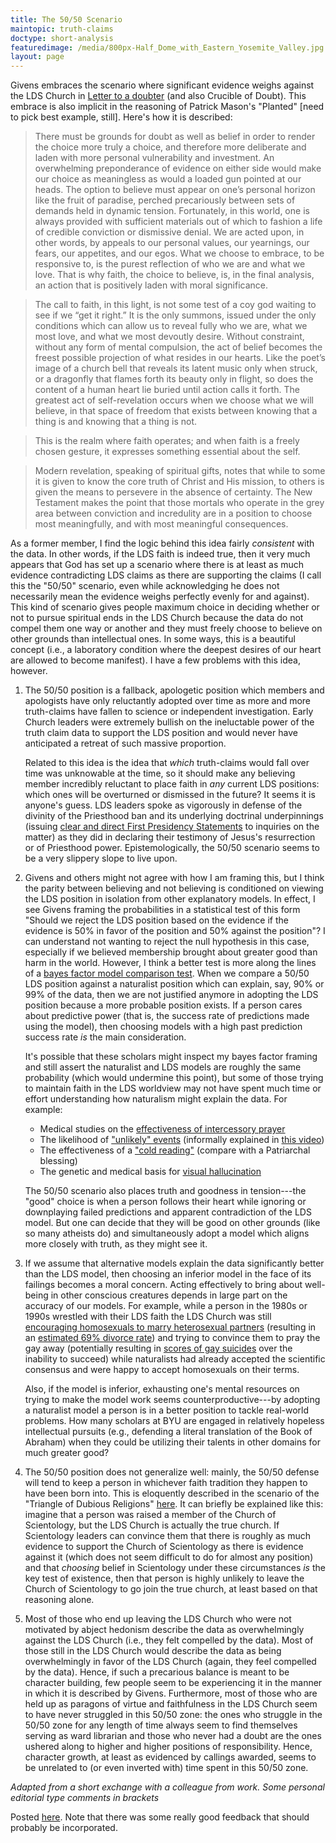 ```yaml
---
title: The 50/50 Scenario
maintopic: truth-claims
doctype: short-analysis
featuredimage: /media/800px-Half_Dome_with_Eastern_Yosemite_Valley.jpg
layout: page
---
```


Givens embraces the scenario where significant evidence weighs against the LDS Church in [Letter to a doubter](https://www.mormoninterpreter.com/letter-to-a-doubter/) (and also Crucible of Doubt).  This embrace is also implicit in the reasoning of Patrick Mason's "Planted" [need to pick best example, still].  Here's how it is described:

> There must be grounds for doubt as well as belief in order to render the choice more truly a choice, and therefore more deliberate and laden with more personal vulnerability and investment. An overwhelming preponderance of evidence on either side would make our choice as meaningless as would a loaded gun pointed at our heads. The option to believe must appear on one’s personal horizon like the fruit of paradise, perched precariously between sets of demands held in dynamic tension. Fortunately, in this world, one is always provided with sufficient materials out of which to fashion a life of credible conviction or dismissive denial. We are acted upon, in other words, by appeals to our personal values, our yearnings, our fears, our appetites, and our egos. What we choose to embrace, to be responsive to, is the purest reflection of who we are and what we love. That is why faith, the choice to believe, is, in the final analysis, an action that is positively laden with moral significance.

> The call to faith, in this light, is not some test of a coy god waiting to see if we “get it right.” It is the only summons, issued under the only conditions which can allow us to reveal fully who we are, what we most love, and what we most devoutly desire. Without constraint, without any form of mental compulsion, the act of belief becomes the freest possible projection of what resides in our hearts. Like the poet’s image of a church bell that reveals its latent music only when struck, or a dragonfly that flames forth its beauty only in flight, so does the content of a human heart lie buried until action calls it forth. The greatest act of self-revelation occurs when we choose what we will believe, in that space of freedom that exists between knowing that a thing is and knowing that a thing is not.

> This is the realm where faith operates; and when faith is a freely chosen gesture, it expresses something essential about the self.

> Modern revelation, speaking of spiritual gifts, notes that while to some it is given to know the core truth of Christ and His mission, to others is given the means to persevere in the absence of certainty. The New Testament makes the point that those mortals who operate in the grey area between conviction and incredulity are in a position to choose most meaningfully, and with most meaningful consequences.

As a former member, I find the logic behind this idea fairly _consistent_ with the data.  In other words, if the LDS faith is indeed true, then it very much appears that God has set up a scenario where there is at least as much evidence contradicting LDS claims as there are supporting the claims (I call this the "50/50" scenario, even while acknowledging he does not necessarily mean the evidence weighs perfectly evenly for and against).  This kind of scenario gives people maximum choice in deciding whether or not to pursue spiritual ends in the LDS Church because the data do not compel them one way or another and they must freely choose to believe on other grounds than intellectual ones.  In some ways, this is a beautiful concept (i.e., a laboratory condition where the deepest desires of our heart are allowed to become manifest).  I have a few problems with this idea, however.

1. The 50/50 position is a fallback, apologetic position which members and apologists have only reluctantly adopted over time as more and more truth-claims have fallen to science or independent investigation.  Early Church leaders were extremely bullish on the ineluctable power of the truth claim data to support the LDS position and would never have anticipated a retreat of such massive proportion.

    Related to this idea is the idea that _which_ truth-claims would fall over time was unknowable at the time, so it should make any believing member incredibly reluctant to place faith in _any_ current LDS positions: which ones will be overturned or dismissed in the future?  It seems it is anyone's guess.  LDS leaders spoke as vigorously in defense of the divinity of the Priesthood ban and its underlying doctrinal underpinnings (issuing [clear and direct First Presidency Statements](https://faenrandir.github.io/a_careful_examination/primary-resources-on-the-priesthood-ban/) to inquiries on the matter) as they did in declaring their testimony of Jesus's resurrection or of Priesthood power.  Epistemologically, the 50/50 scenario seems to be a very slippery slope to live upon.

2.  Givens and others might not agree with how I am framing this, but I think the parity between believing and not believing is conditioned on viewing the LDS position in isolation from other explanatory models.  In effect, I see Givens framing the probabilities in a statistical test of this form "Should we reject the LDS position based on the evidence if the evidence is 50% in favor of the position and 50% against the position"?  I can understand not wanting to reject the null hypothesis in this case, especially if we believed membership brought about greater good than harm in the world.  However, I think a better test is more along the lines of a [bayes factor model comparison test](https://en.wikipedia.org/wiki/Bayes_factor).  When we compare a 50/50 LDS position against a naturalist position which can explain, say, 90% or 99% of the data, then we are not justified anymore in adopting the LDS position because a more probable position exists.  If a person cares about predictive power (that is, the success rate of predictions made using the model), then choosing models with a high past prediction success rate _is_ the main consideration.

    It's possible that these scholars might inspect my bayes factor framing and still assert the naturalist and LDS models are roughly the same probability (which would undermine this point), but some of those trying to maintain faith in the LDS worldview may not have spent much time or effort understanding how naturalism might explain the data.  For example:

    * Medical studies on the [effectiveness of intercessory prayer](https://en.wikipedia.org/wiki/Studies_on_intercessory_prayer)
    * The likelihood of ["unlikely" events](https://books.google.com/books?id=DpnWcMzeh8oC&q=dying#v=onepage&q=%22Premonition%3F%22&f=false) (informally explained in [this video](https://www.youtube.com/watch?v=752V173e31o&t=1195))
    * The effectiveness of a ["cold reading"](https://www.youtube.com/watch?v=I6uj1ruTmGQ) (compare with a Patriarchal blessing)
    * The genetic and medical basis for [visual hallucination](https://web.archive.org/web/20160418151056/https://www.reviewofoptometry.com/ce/an-overview-of-hallucinations)

    The 50/50 scenario also places truth and goodness in tension---the "good" choice is when a person follows their heart while ignoring or downplaying failed predictions and apparent contradiction of the LDS model.  But one can decide that they will be good on other grounds (like so many atheists do) and simultaneously adopt a model which aligns more closely with truth, as they might see it.

3. If we assume that alternative models explain the data significantly better than the LDS model, then choosing an inferior model in the face of its failings becomes a moral concern.  Acting effectively to bring about well-being in other conscious creatures depends in large part on the accuracy of our models.  For example, while a person in the 1980s or 1990s wrestled with their LDS faith the LDS Church was still [encouraging homosexuals to marry heterosexual partners](https://faenrandir.github.io/a_careful_examination/lds-statements-on-cause-and-cure-for-homosexuality/) (resulting in an [estimated 69% divorce rate](https://digitalcommons.usu.edu/cgi/viewcontent.cgi?article=5314&context=etd)) and trying to convince them to pray the gay away (potentially resulting in [scores of gay suicides](https://www.dialoguejournal.com/wp-content/uploads/sbi/articles/Knoll4902.pdf) over the inability to succeed) while naturalists had already accepted the scientific consensus and were happy to accept homosexuals on their terms.

    Also, if the model is inferior, exhausting one's mental resources on trying to make the model work seems counterproductive---by adopting a naturalist model a person is in a better position to tackle real-world problems.  How many scholars at BYU are engaged in relatively hopeless intellectual pursuits (e.g., defending a literal translation of the Book of Abraham) when they could be utilizing their talents in other domains for much greater good?

4. The 50/50 position does not generalize well: mainly, the 50/50 defense will tend to keep a person in whichever faith tradition they happen to have been born into.  This is eloquently described in the scenario of the "Triangle of Dubious Religions" [here](http://thoughtsonthingsandstuff.com/fix-your-faith-crisis-with-this-one-weird-trick/#8220Fixing8221_acrisis).  It can briefly be explained like this: imagine that a person was raised a member of the Church of Scientology, but the LDS Church is actually the true church.  If Scientology leaders can convince them that there is roughly as much evidence to support the Church of Scientology as there is evidence against it (which does not seem difficult to do for almost any position) and that _choosing_ belief in Scientology under these circumstances _is_ the key test of existence, then that person is highly unlikely to leave the Church of Scientology to go join the true church, at least based on that reasoning alone.

5. Most of those who end up leaving the LDS Church who were not motivated by abject hedonism describe the data as overwhelmingly against the LDS Church (i.e., they felt compelled by the data).  Most of those still in the LDS Church would describe the data as being overwhelmingly in favor of the LDS Church (again, they feel compelled by the data).  Hence, if such a precarious balance is meant to be character building, few people seem to be experiencing it in the manner in which it is described by Givens.  Furthermore, most of those who are held up as paragons of virtue and faithfulness in the LDS Church seem to have never struggled in this 50/50 zone: the ones who struggle in the 50/50 zone for any length of time always seem to find themselves serving as ward librarian and those who never had a doubt are the ones ushered along to higher and higher positions of responsibility.  Hence, character growth, at least as evidenced by callings awarded, seems to be unrelated to (or even inverted with) time spent in this 50/50 zone.

_Adapted from a short exchange with a colleague from work.  Some personal editorial type comments in brackets_

Posted [here](https://www.reddit.com/r/mormon/comments/8cuip8/the_5050_scenario_and_why_it_is_problematic/).  Note that there was some really good feedback that should probably be incorporated.
